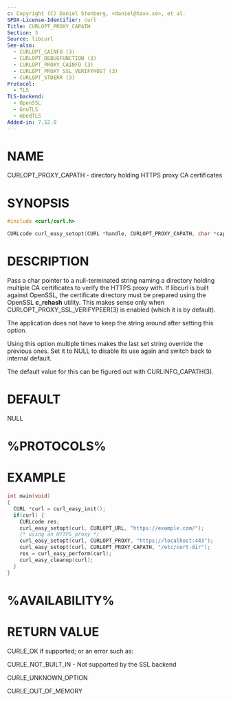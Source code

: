 ```yaml
---
c: Copyright (C) Daniel Stenberg, <daniel@haxx.se>, et al.
SPDX-License-Identifier: curl
Title: CURLOPT_PROXY_CAPATH
Section: 3
Source: libcurl
See-also:
  - CURLOPT_CAINFO (3)
  - CURLOPT_DEBUGFUNCTION (3)
  - CURLOPT_PROXY_CAINFO (3)
  - CURLOPT_PROXY_SSL_VERIFYHOST (3)
  - CURLOPT_STDERR (3)
Protocol:
  - TLS
TLS-backend:
  - OpenSSL
  - GnuTLS
  - mbedTLS
Added-in: 7.52.0
---
```


# NAME

CURLOPT_PROXY_CAPATH - directory holding HTTPS proxy CA certificates

# SYNOPSIS

~~~c
#include <curl/curl.h>

CURLcode curl_easy_setopt(CURL *handle, CURLOPT_PROXY_CAPATH, char *capath);
~~~

# DESCRIPTION

Pass a char pointer to a null-terminated string naming a directory holding
multiple CA certificates to verify the HTTPS proxy with. If libcurl is built
against OpenSSL, the certificate directory must be prepared using the OpenSSL
**c_rehash** utility. This makes sense only when
CURLOPT_PROXY_SSL_VERIFYPEER(3) is enabled (which it is by default).

The application does not have to keep the string around after setting this
option.

Using this option multiple times makes the last set string override the
previous ones. Set it to NULL to disable its use again and switch back to
internal default.

The default value for this can be figured out with CURLINFO_CAPATH(3).

# DEFAULT

NULL

# %PROTOCOLS%

# EXAMPLE

~~~c
int main(void)
{
  CURL *curl = curl_easy_init();
  if(curl) {
    CURLcode res;
    curl_easy_setopt(curl, CURLOPT_URL, "https://example.com/");
    /* using an HTTPS proxy */
    curl_easy_setopt(curl, CURLOPT_PROXY, "https://localhost:443");
    curl_easy_setopt(curl, CURLOPT_PROXY_CAPATH, "/etc/cert-dir");
    res = curl_easy_perform(curl);
    curl_easy_cleanup(curl);
  }
}
~~~

# %AVAILABILITY%

# RETURN VALUE

CURLE_OK if supported; or an error such as:

CURLE_NOT_BUILT_IN - Not supported by the SSL backend

CURLE_UNKNOWN_OPTION

CURLE_OUT_OF_MEMORY
